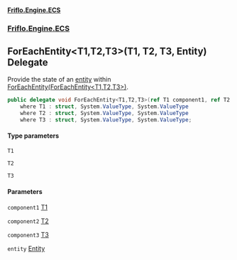 #### [Friflo.Engine.ECS](index.md 'index')
### [Friflo.Engine.ECS](Friflo.Engine.ECS.md 'Friflo.Engine.ECS')

## ForEachEntity<T1,T2,T3>(T1, T2, T3, Entity) Delegate

Provide the state of an [entity](ForEachEntity_T1,T2,T3_(T1,T2,T3,Entity).md#Friflo.Engine.ECS.ForEachEntity_T1,T2,T3_(T1,T2,T3,Friflo.Engine.ECS.Entity).entity 'Friflo.Engine.ECS.ForEachEntity<T1,T2,T3>(T1, T2, T3, Friflo.Engine.ECS.Entity).entity') within [ForEachEntity(ForEachEntity&lt;T1,T2,T3&gt;)](ArchetypeQuery_T1,T2,T3_.ForEachEntity(ForEachEntity_T1,T2,T3_).md 'Friflo.Engine.ECS.ArchetypeQuery<T1,T2,T3>.ForEachEntity(Friflo.Engine.ECS.ForEachEntity<T1,T2,T3>)').

```csharp
public delegate void ForEachEntity<T1,T2,T3>(ref T1 component1, ref T2 component2, ref T3 component3, Friflo.Engine.ECS.Entity entity)
    where T1 : struct, System.ValueType, System.ValueType
    where T2 : struct, System.ValueType, System.ValueType
    where T3 : struct, System.ValueType, System.ValueType;
```
#### Type parameters

<a name='Friflo.Engine.ECS.ForEachEntity_T1,T2,T3_(T1,T2,T3,Friflo.Engine.ECS.Entity).T1'></a>

`T1`

<a name='Friflo.Engine.ECS.ForEachEntity_T1,T2,T3_(T1,T2,T3,Friflo.Engine.ECS.Entity).T2'></a>

`T2`

<a name='Friflo.Engine.ECS.ForEachEntity_T1,T2,T3_(T1,T2,T3,Friflo.Engine.ECS.Entity).T3'></a>

`T3`
#### Parameters

<a name='Friflo.Engine.ECS.ForEachEntity_T1,T2,T3_(T1,T2,T3,Friflo.Engine.ECS.Entity).component1'></a>

`component1` [T1](ForEachEntity_T1,T2,T3_(T1,T2,T3,Entity).md#Friflo.Engine.ECS.ForEachEntity_T1,T2,T3_(T1,T2,T3,Friflo.Engine.ECS.Entity).T1 'Friflo.Engine.ECS.ForEachEntity<T1,T2,T3>(T1, T2, T3, Friflo.Engine.ECS.Entity).T1')

<a name='Friflo.Engine.ECS.ForEachEntity_T1,T2,T3_(T1,T2,T3,Friflo.Engine.ECS.Entity).component2'></a>

`component2` [T2](ForEachEntity_T1,T2,T3_(T1,T2,T3,Entity).md#Friflo.Engine.ECS.ForEachEntity_T1,T2,T3_(T1,T2,T3,Friflo.Engine.ECS.Entity).T2 'Friflo.Engine.ECS.ForEachEntity<T1,T2,T3>(T1, T2, T3, Friflo.Engine.ECS.Entity).T2')

<a name='Friflo.Engine.ECS.ForEachEntity_T1,T2,T3_(T1,T2,T3,Friflo.Engine.ECS.Entity).component3'></a>

`component3` [T3](ForEachEntity_T1,T2,T3_(T1,T2,T3,Entity).md#Friflo.Engine.ECS.ForEachEntity_T1,T2,T3_(T1,T2,T3,Friflo.Engine.ECS.Entity).T3 'Friflo.Engine.ECS.ForEachEntity<T1,T2,T3>(T1, T2, T3, Friflo.Engine.ECS.Entity).T3')

<a name='Friflo.Engine.ECS.ForEachEntity_T1,T2,T3_(T1,T2,T3,Friflo.Engine.ECS.Entity).entity'></a>

`entity` [Entity](Entity.md 'Friflo.Engine.ECS.Entity')